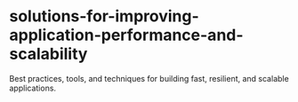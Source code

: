 # solutions-for-improving-application-performance-and-scalability
Best practices, tools, and techniques for building fast, resilient, and scalable applications.
